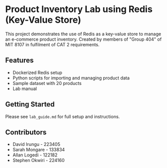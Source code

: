 # Product Inventory Lab using Redis (Key-Value Store)

This project demonstrates the use of Redis as a key-value store to manage an e-commerce product inventory. Created by members of "Group 404" of MIT 8107 in fulfilment of CAT 2 requirements.

## Features
- Dockerized Redis setup
- Python scripts for importing and managing product data
- Sample dataset with 20 products
- Lab manual

## Getting Started
Please see `lab_guide.md` for full setup and instructions.

## Contributors
- David Irungu - 223405
- Sarah Mongare - 133834
- Allan Logedi - 122182
- Stephen Okwiri - 224160
